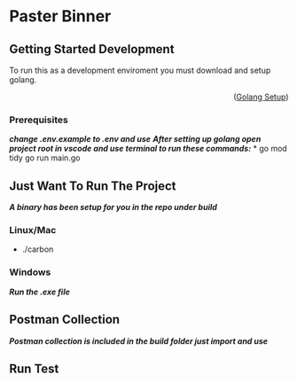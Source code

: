 # Paster Binner

<!-- GETTING STARTED -->
## Getting Started Development

To run this as a development enviroment you must download and setup golang.
<p align="right">(<a href="https://go.dev/doc/install">Golang Setup</a>)</p>

### Prerequisites
***change .env.example to .env and use***
***After setting up golang open project root in vscode and use terminal to run these commands:***
* 
  go mod tidy
  go run main.go



## Just Want To Run The Project
***A binary has been setup for you in the repo under build***
### Linux/Mac
* ./carbon
### Windows
***Run the .exe file***


## Postman Collection
***Postman collection is included in the build folder just import and use***


## Run Test
